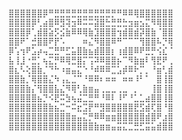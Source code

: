 ⣿⣿⣿⣿⣿⣿⡿⠛⣛⣛⣛⣛⣛⣛⣛⣛⣛⣛⡛⠛⠿⠿⢿⣿⣿⣿⣿⣿⣿
⣿⣿⣿⣿⡿⢃⣴⣿⠿⣻⢽⣲⠿⠭⠭⣽⣿⣓⣛⣛⣓⣲⣶⣢⣍⠻⢿⣿⣿
⣿⣿⣿⡿⢁⣾⣿⣵⡫⣪⣷⠿⠿⢿⣷⣹⣿⣿⣿⢲⣾⣿⣾⡽⣿⣷⠈⣿⣿
⣿⣿⠟⠁⣚⣿⣿⠟⡟⠡⠀⠀⠀⠶⣌⠻⣿⣿⠿⠛⠉⠉⠉⢻⣿⣿⠧⡙⢿
⡿⢡⢲⠟⣡⡴⢤⣉⣛⠛⣋⣥⣿⣷⣦⣾⣿⣿⡆⢰⣾⣿⠿⠟⣛⡛⢪⣎⠈
⣧⢸⣸⠐⣛⡁⢦⣍⡛⠿⢿⣛⣿⡍⢩⠽⠿⣿⣿⡦⠉⠻⣷⣶⠇⢻⣟⠟⢀
⣿⣆⠣⢕⣿⣷⡈⠙⠓⠰⣶⣤⣍⠑⠘⠾⠿⠿⣉⣡⡾⠿⠗⡉⡀⠘⣶⢃⣾
⣿⣿⣷⡈⢿⣿⣿⣌⠳⢠⣄⣈⠉⠘⠿⠿⠆⠶⠶⠀⠶⠶⠸⠃⠁⠀⣿⢸⣿
⣿⣿⣿⣷⡌⢻⣿⣿⣧⣌⠻⢿⢃⣷⣶⣤⢀⣀⣀⢀⣀⠀⡀⠀⠀⢸⣿⢸⣿
⣿⣿⣿⣿⣿⣦⡙⠪⣟⠭⣳⢦⣬⣉⣛⠛⠘⠿⠇⠸⠋⠘⣁⣁⣴⣿⣿⢸⣿
⣿⣿⣿⣿⣿⣿⣿⣷⣦⣉⠒⠭⣖⣩⡟⠛⣻⣿⣿⣿⣿⣿⣟⣫⣾⢏⣿⠘⣿
⣿⣿⣿⣿⣿⣿⣿⣿⣿⣿⣿⣶⣤⣍⡛⠿⠿⣶⣶⣿⣿⣿⣿⣿⣾⣿⠟⣰⣿
⣿⣿⣿⣿⣿⣿⣿⣿⣿⣿⣿⣿⣿⣿⣿⣷⣶⣶⣤⣭⣍⣉⣛⣋⣭⣥⣾⣿⣿
